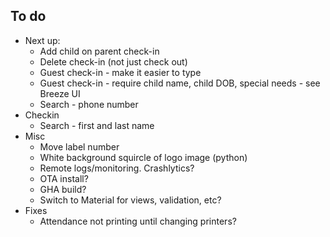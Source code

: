 ## To do

- Next up:
  - Add child on parent check-in
  - Delete check-in (not just check out)
  - Guest check-in - make it easier to type
  - Guest check-in - require child name, child DOB, special needs - see Breeze UI
  - Search - phone number
- Checkin
  - Search - first and last name
- Misc
  - Move label number
  - White background squircle of logo image (python)
  - Remote logs/monitoring. Crashlytics?
  - OTA install?
  - GHA build?
  - Switch to Material for views, validation, etc?
- Fixes
  - Attendance not printing until changing printers?


